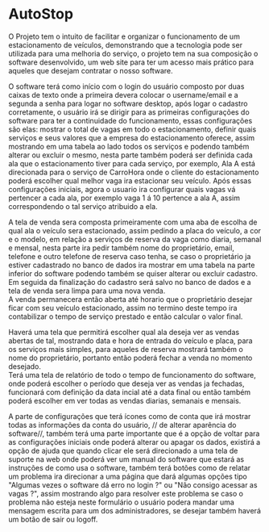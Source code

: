 # AutoStop

  O Projeto tem o intuito de facilitar e organizar o funcionamento de um estacionamento de veículos, demonstrando que a tecnologia pode ser utilizada para uma melhoria do serviço, o projeto tem na sua composição o software desenvolvido, um web site para ter um acesso mais prático para aqueles que desejam contratar o nosso software.

  O software terá como início com o login do usuário composto por duas caixas de texto onde a primeira devera colocar o username/email e a segunda a senha para logar no software desktop, após logar o cadastro corretamente, o usuário irá se dirigir para as primeiras configurações do software para ter a continuidade do funcionamento, essas configurações são elas: mostrar o total de vagas em todo o estacionamento, definir quais serviços e seus valores que a empresa do estacionamento oferece, assim mostrando em uma tabela ao lado todos os serviços e podendo também alterar ou excluir o mesmo, nesta parte também poderá ser definida cada ala que o estacionamento tiver para cada serviço, por exemplo, Ala A está direcionada para o serviço de CarroHora onde o cliente do estacionamento poderá escolher qual melhor vaga ira estacionar seu veículo. Após essas configurações iniciais, agora o usuario ira configurar quais vagas vá pertencer a cada ala, por exemplo vaga 1 á 10 pertence a ala A, assim correspondendo o tal serviço atribuido a ela.

  A tela de venda sera composta primeiramente com uma aba de escolha de qual ala o veículo sera estacionado, assim pedindo a placa do veículo, a cor e o modelo, em relação a serviços de reserva da vaga como diaria, semanal e mensal, nesta parte ira pedir também nome do proprietário, email, telefone e outro telefone de reserva caso tenha, se caso o proprietário ja estiver cadastrado no banco de dados ira mostrar em uma tabela na parte inferior do software podendo também se quiser alterar ou excluir cadastro. Em seguida da finalização do cadastro será salvo no banco de dados e a tela de venda sera limpa para uma nova venda.  
  A venda permanecera então aberta até horario que o proprietário desejar ficar com seu veículo estacionado, assim no termino deste tempo ira contabilizar o tempo de serviço prestado e então calcular o valor final.
 
 Haverá uma tela que permitirá escolher qual ala deseja ver as vendas abertas de tal, mostrando data e hora de entrada do veículo e placa, para os serviços mais simples, para aqueles de reserva mostrará também o nome do proprietário, portanto então poderá fechar a venda no momento desejado.  
  Terá uma tela de relatório de todo o tempo de funcionamento do software, onde poderá escolher o período que deseja ver as vendas ja fechadas, funcionará com definição da data incial até a data final ou então também poderá escolher em ver todas as vendas diarias, semanais e mensais.

  A parte de configurações que terá ícones como de conta que irá mostrar todas as informações da conta do usuário, // de alterar aparência do software//, também terá uma parte importante que é a opção de voltar para as configurações iniciais onde poderá alterar ou apagar os dados, existirá a opção de ajuda que quando clicar ele será direcionado a uma tela de suporte na web onde poderá ver um manual do software que estará as instruções de como usa o software, também terá botões como de relatar um problema ira direcionar a uma página que dará algumas opções tipo "Algumas vezes o software dá erro no login ?" ou "Não consigo acessar as vagas ?", assim mostrando algo para resolver este problema se caso o problema não esteja neste formulário o usuário podera mandar uma mensagem escrita para um dos administradores, se desejar também haverá um botão de sair ou logoff.

